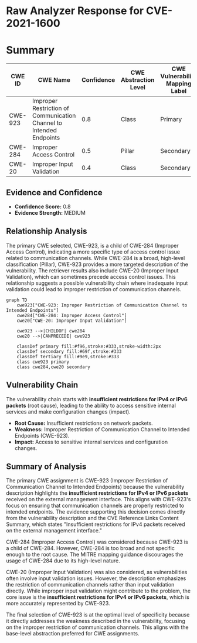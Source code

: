 # Raw Analyzer Response for CVE-2021-1600

# Summary
| CWE ID | CWE Name | Confidence | CWE Abstraction Level | CWE Vulnerability Mapping Label | CWE-Vulnerability Mapping Notes |
|---|---|---|---|---|---|
| CWE-923 | Improper Restriction of Communication Channel to Intended Endpoints | 0.8 | Class | Primary | Allowed-with-Review |
| CWE-284 | Improper Access Control | 0.5 | Pillar | Secondary | Discouraged |
| CWE-20 | Improper Input Validation | 0.4 | Class | Secondary | Discouraged |

## Evidence and Confidence

*   **Confidence Score:** 0.8
*   **Evidence Strength:** MEDIUM

## Relationship Analysis
The primary CWE selected, CWE-923, is a child of CWE-284 (Improper Access Control), indicating a more specific type of access control issue related to communication channels. While CWE-284 is a broad, high-level classification (Pillar), CWE-923 provides a more targeted description of the vulnerability. The retriever results also include CWE-20 (Improper Input Validation), which can sometimes precede access control issues. This relationship suggests a possible vulnerability chain where inadequate input validation could lead to improper restriction of communication channels.

```mermaid
graph TD
    cwe923["CWE-923: Improper Restriction of Communication Channel to Intended Endpoints"]
    cwe284["CWE-284: Improper Access Control"]
    cwe20["CWE-20: Improper Input Validation"]
    
    cwe923 -->|CHILDOF| cwe284
    cwe20 -->|CANPRECEDE| cwe923
    
    classDef primary fill:#f96,stroke:#333,stroke-width:2px
    classDef secondary fill:#69f,stroke:#333
    classDef tertiary fill:#9e9,stroke:#333
    class cwe923 primary
    class cwe284,cwe20 secondary
```

## Vulnerability Chain
The vulnerability chain starts with **insufficient restrictions for IPv4 or IPv6 packets** (root cause), leading to the ability to access sensitive internal services and make configuration changes (impact).

*   **Root Cause:** Insufficient restrictions on network packets.
*   **Weakness:** Improper Restriction of Communication Channel to Intended Endpoints (CWE-923).
*   **Impact:** Access to sensitive internal services and configuration changes.

## Summary of Analysis
The primary CWE assignment is CWE-923 (Improper Restriction of Communication Channel to Intended Endpoints) because the vulnerability description highlights the **insufficient restrictions for IPv4 or IPv6 packets** received on the external management interface. This aligns with CWE-923's focus on ensuring that communication channels are properly restricted to intended endpoints. The evidence supporting this decision comes directly from the vulnerability description and the CVE Reference Links Content Summary, which states "Insufficient restrictions for IPv4 packets received on the external management interface."

CWE-284 (Improper Access Control) was considered because CWE-923 is a child of CWE-284. However, CWE-284 is too broad and not specific enough to the root cause. The MITRE mapping guidance discourages the usage of CWE-284 due to its high-level nature.

CWE-20 (Improper Input Validation) was also considered, as vulnerabilities often involve input validation issues. However, the description emphasizes the restriction of communication channels rather than input validation directly. While improper input validation might contribute to the problem, the core issue is the **insufficient restrictions for IPv4 or IPv6 packets**, which is more accurately represented by CWE-923.

The final selection of CWE-923 is at the optimal level of specificity because it directly addresses the weakness described in the vulnerability, focusing on the improper restriction of communication channels. This aligns with the base-level abstraction preferred for CWE assignments.